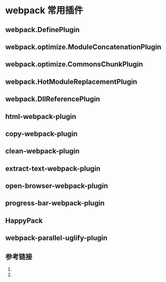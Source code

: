 <!--
 * @Author: SilvesterChiao
 * @Date: 2020-07-27 14:31:10
 * @LastEditors: SilvesterChiao
 * @LastEditTime: 2020-07-27 14:33:49
--> 

# webpack 常用插件

<h2 id="define-plugin">webpack.DefinePlugin</h2>

<h2 id="module-concatenation-plugin">webpack.optimize.ModuleConcatenationPlugin</h2>

<h2 id="commons-chunk-plugin">webpack.optimize.CommonsChunkPlugin</h2>

<h2 id="hot-module-replacement-plugin">webpack.HotModuleReplacementPlugin</h2>

<h2 id="dll-reference-plugin">webpack.DllReferencePlugin</h2>

<h2 id="html-webpack-plugin">html-webpack-plugin</h2>

<h2 id="copy-webpack-plugin">copy-webpack-plugin</h2>

<h2 id="clean-webpack-plugin">clean-webpack-plugin</h2>

<h2 id="extract-text-webpack-plugin">extract-text-webpack-plugin</h2>

<h2 id="open-browser-webpack-plugin">open-browser-webpack-plugin</h2>

<h2 id="progress-bar-webpack-plugin">progress-bar-webpack-plugin</h2>

<h2 id="happy-pack">HappyPack</h2>

<h2 id="webpack-parallel-uglify-plugin">webpack-parallel-uglify-plugin</h2>

## 参考链接

1. []()
1. []()
